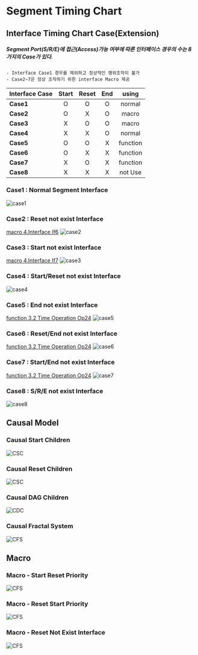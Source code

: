 <!--
작성 후 문서 나눌것
-->

# Segment Timing Chart

## Interface Timing Chart Case(Extension)

##### Segment Port(S/R/E)에 접근(Access)가능 여부에 따른 인터페이스 경우의 수는 8가지의 Case가 있다.
    - Interface Case1 경우를 제외하고 정상적인 행위조작이 불가
    - Case2~7은 정상 조작하기 위한 interface Macro 제공

| Interface Case | Start | Reset| End | using|
|:--|:--:|:--:|:--:|:--:|
|**Case1**|O|O|O|normal|
|**Case2**|O|X|O|macro|
|**Case3**|X|O|O|macro|
|**Case4**|X|X|O|normal|
|**Case5**|O|O|X|function|
|**Case6**|O|X|X|function|
|**Case7**|X|O|X|function|
|**Case8**|X|X|X|not Use|

### Case1 : Normal Segment Interface

![case1](IMG/Case1.PNG)


### Case2 : Reset not exist Interface
[macro 4.Interface If6](../Language/ds-language-table.md#43-single-operation)
![case2](IMG/Case2.PNG)


### Case3 : Start not exist Interface
[macro 4.Interface If7](../Language/ds-language-table.md#43-single-operation)
![case3](IMG/Case3.PNG)

### Case4 : Start/Reset not exist Interface
![case4](IMG/Case4.PNG)


### Case5 : End not exist Interface
[function 3.2 Time Operation Op24](../Language/ds-language-table.md#32-time-operation)
![case5](IMG/Case5.PNG)

### Case6 : Reset/End not exist Interface
[function 3.2 Time Operation Op24](../Language/ds-language-table.md#32-time-operation)
![case6](IMG/Case6.PNG)
### Case7 : Start/End not exist Interface
[function 3.2 Time Operation Op24](../Language/ds-language-table.md#32-time-operation)
![case7](IMG/Case7.PNG)
### Case8 : S/R/E not exist Interface
![case8](IMG/Case8.PNG)

## Causal Model

### Causal Start Children
![CSC](IMG/CausalSChildren.PNG)
### Causal Reset Children
![CSC](IMG/CausalRChildren.PNG)

### Causal DAG Children

![CDC](IMG/CausalDAGChildren.PNG)

### Causal Fractal System

![CFS](IMG/CausalFractalSys.PNG)


## Macro

### Macro - Start Reset Priority
![CFS](IMG/MacroSR.PNG)
### Macro - Reset Start Priority
![CFS](IMG/MacroRS.PNG)
### Macro - Reset Not Exist Interface
![CFS](IMG/MacroRNE.PNG)
